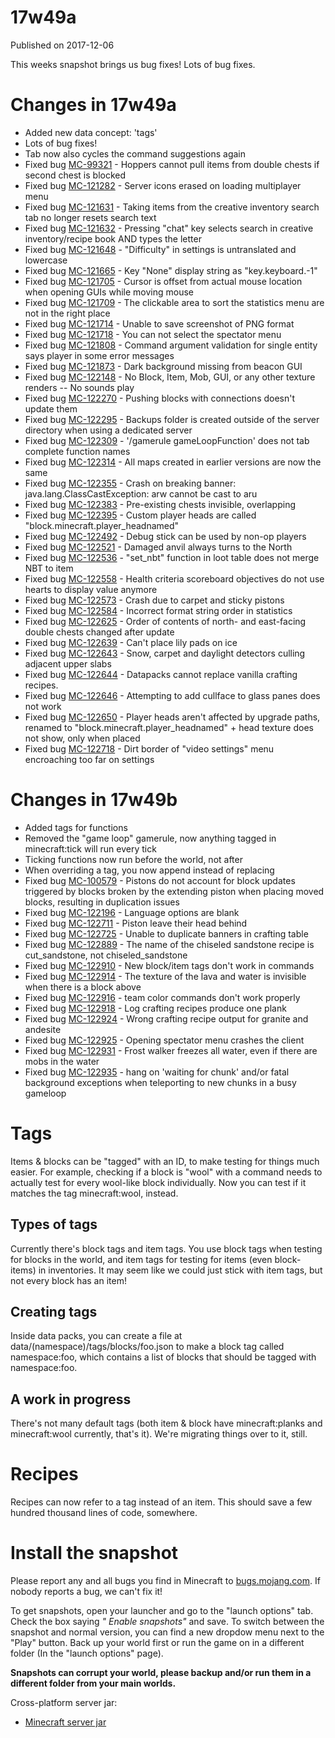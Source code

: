 # 17w49a
Published on 2017-12-06

This weeks snapshot brings us bug fixes! Lots of bug fixes.

#  Changes in 17w49a

  * Added new data concept: 'tags'
  * Lots of bug fixes!
  * Tab now also cycles the command suggestions again
  * Fixed bug [MC-99321](https://bugs.mojang.com/browse/MC-99321) \- Hoppers cannot pull items from double chests if second chest is blocked
  * Fixed bug [MC-121282](https://bugs.mojang.com/browse/MC-121282) \- Server icons erased on loading multiplayer menu
  * Fixed bug [MC-121631](https://bugs.mojang.com/browse/MC-121631) \- Taking items from the creative inventory search tab no longer resets search text
  * Fixed bug [MC-121632](https://bugs.mojang.com/browse/MC-121632) \- Pressing "chat" key selects search in creative inventory/recipe book AND types the letter
  * Fixed bug [MC-121648](https://bugs.mojang.com/browse/MC-121648) \- "Difficulty" in settings is untranslated and lowercase
  * Fixed bug [MC-121665](https://bugs.mojang.com/browse/MC-121665) \- Key "None" display string as "key.keyboard.-1"
  * Fixed bug [MC-121705](https://bugs.mojang.com/browse/MC-121705) \- Cursor is offset from actual mouse location when opening GUIs while moving mouse
  * Fixed bug [MC-121709](https://bugs.mojang.com/browse/MC-121709) \- The clickable area to sort the statistics menu are not in the right place
  * Fixed bug [MC-121714](https://bugs.mojang.com/browse/MC-121714) \- Unable to save screenshot of PNG format
  * Fixed bug [MC-121718](https://bugs.mojang.com/browse/MC-121718) \- You can not select the spectator menu
  * Fixed bug [MC-121808](https://bugs.mojang.com/browse/MC-121808) \- Command argument validation for single entity says player in some error messages
  * Fixed bug [MC-121873](https://bugs.mojang.com/browse/MC-121873) \- Dark background missing from beacon GUI
  * Fixed bug [MC-122148](https://bugs.mojang.com/browse/MC-122148) \- No Block, Item, Mob, GUI, or any other texture renders -- No sounds play
  * Fixed bug [MC-122270](https://bugs.mojang.com/browse/MC-122270) \- Pushing blocks with connections doesn't update them
  * Fixed bug [MC-122295](https://bugs.mojang.com/browse/MC-122295) \- Backups folder is created outside of the server directory when using a dedicated server
  * Fixed bug [MC-122309](https://bugs.mojang.com/browse/MC-122309) \- '/gamerule gameLoopFunction' does not tab complete function names
  * Fixed bug [MC-122314](https://bugs.mojang.com/browse/MC-122314) \- All maps created in earlier versions are now the same
  * Fixed bug [MC-122355](https://bugs.mojang.com/browse/MC-122355) \- Crash on breaking banner: java.lang.ClassCastException: arw cannot be cast to aru
  * Fixed bug [MC-122383](https://bugs.mojang.com/browse/MC-122383) \- Pre-existing chests invisible, overlapping
  * Fixed bug [MC-122395](https://bugs.mojang.com/browse/MC-122395) \- Custom player heads are called "block.minecraft.player_headnamed"
  * Fixed bug [MC-122492](https://bugs.mojang.com/browse/MC-122492) \- Debug stick can be used by non-op players
  * Fixed bug [MC-122521](https://bugs.mojang.com/browse/MC-122521) \- Damaged anvil always turns to the North
  * Fixed bug [MC-122536](https://bugs.mojang.com/browse/MC-122536) \- "set_nbt" function in loot table does not merge NBT to item
  * Fixed bug [MC-122558](https://bugs.mojang.com/browse/MC-122558) \- Health criteria scoreboard objectives do not use hearts to display value anymore
  * Fixed bug [MC-122573](https://bugs.mojang.com/browse/MC-122573) \- Crash due to carpet and sticky pistons
  * Fixed bug [MC-122584](https://bugs.mojang.com/browse/MC-122584) \- Incorrect format string order in statistics
  * Fixed bug [MC-122625](https://bugs.mojang.com/browse/MC-122625) \- Order of contents of north- and east-facing double chests changed after update
  * Fixed bug [MC-122639](https://bugs.mojang.com/browse/MC-122639) \- Can't place lily pads on ice
  * Fixed bug [MC-122643](https://bugs.mojang.com/browse/MC-122643) \- Snow, carpet and daylight detectors culling adjacent upper slabs
  * Fixed bug [MC-122644](https://bugs.mojang.com/browse/MC-122644) \- Datapacks cannot replace vanilla crafting recipes. 
  * Fixed bug [MC-122646](https://bugs.mojang.com/browse/MC-122646) \- Attempting to add cullface to glass panes does not work
  * Fixed bug [MC-122650](https://bugs.mojang.com/browse/MC-122650) \- Player heads aren't affected by upgrade paths, renamed to "block.minecraft.player_headnamed" \+ head texture does not show, only when placed
  * Fixed bug [MC-122718](https://bugs.mojang.com/browse/MC-122718) \- Dirt border of "video settings" menu encroaching too far on settings

#  Changes in 17w49b

  * Added tags for functions
  * Removed the "game loop" gamerule, now anything tagged in minecraft:tick will run every tick
  * Ticking functions now run before the world, not after
  * When overriding a tag, you now append instead of replacing
  * Fixed bug [MC-100579](https://bugs.mojang.com/browse/MC-100579) \- Pistons do not account for block updates triggered by blocks broken by the extending piston when placing moved blocks, resulting in duplication issues
  * Fixed bug [MC-122196](https://bugs.mojang.com/browse/MC-122196) \- Language options are blank
  * Fixed bug [MC-122711](https://bugs.mojang.com/browse/MC-122711) \- Piston leave their head behind
  * Fixed bug [MC-122725](https://bugs.mojang.com/browse/MC-122725) \- Unable to duplicate banners in crafting table
  * Fixed bug [MC-122889](https://bugs.mojang.com/browse/MC-122889) \- The name of the chiseled sandstone recipe is cut_sandstone, not chiseled_sandstone
  * Fixed bug [MC-122910](https://bugs.mojang.com/browse/MC-122910) \- New block/item tags don't work in commands
  * Fixed bug [MC-122914](https://bugs.mojang.com/browse/MC-122914) \- The texture of the lava and water is invisible when there is a block above
  * Fixed bug [MC-122916](https://bugs.mojang.com/browse/MC-122916) \- team color commands don't work properly
  * Fixed bug [MC-122918](https://bugs.mojang.com/browse/MC-122918) \- Log crafting recipes produce one plank
  * Fixed bug [MC-122924](https://bugs.mojang.com/browse/MC-122924) \- Wrong crafting recipe output for granite and andesite
  * Fixed bug [MC-122925](https://bugs.mojang.com/browse/MC-122925) \- Opening spectator menu crashes the client
  * Fixed bug [MC-122931](https://bugs.mojang.com/browse/MC-122931) \- Frost walker freezes all water, even if there are mobs in the water
  * Fixed bug [MC-122935](https://bugs.mojang.com/browse/MC-122935) \- hang on 'waiting for chunk' and/or fatal background exceptions when teleporting to new chunks in a busy gameloop

#  Tags

Items & blocks can be "tagged" with an ID, to make testing for things much
easier. For example, checking if a block is "wool" with a command needs to
actually test for every wool-like block individually. Now you can test if it
matches the tag minecraft:wool, instead.

##  Types of tags

Currently there's block tags and item tags. You use block tags when testing
for blocks in the world, and item tags for testing for items (even block-
items) in inventories. It may seem like we could just stick with item tags,
but not every block has an item!

##  Creating tags

Inside data packs, you can create a file at
data/(namespace)/tags/blocks/foo.json to make a block tag called
namespace:foo, which contains a list of blocks that should be tagged with
namespace:foo.

##  A work in progress

There's not many default tags (both item & block have minecraft:planks and
minecraft:wool currently, that's it). We're migrating things over to it,
still.

#  Recipes

Recipes can now refer to a tag instead of an item. This should save a few
hundred thousand lines of code, somewhere.

#  Install the snapshot

Please report any and all bugs you find in Minecraft to
[bugs.mojang.com](https://bugs.mojang.com). If nobody reports a bug, we can't
fix it!

To get snapshots, open your launcher and go to the "launch options" tab. Check
the box saying _" Enable snapshots"_ and save. To switch between the snapshot
and normal version, you can find a new dropdow menu next to the "Play" button.
Back up your world first or run the game on in a different folder (In the
"launch options" page).

 **Snapshots can corrupt your world, please backup and/or run them in a
different folder from your main worlds.**

Cross-platform server jar:

  * [Minecraft server jar](https://launcher.mojang.com/mc/game/17w49b/server/caac50590085014355070ea6381baec0f58aa9f2/server.jar)


